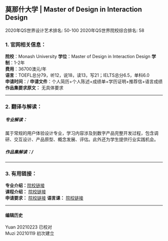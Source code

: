 ## 莫那什大学 | Master of Design in Interaction Design

2020年QS世界设计艺术排名: 50-100
2020年QS世界院校综合排名: 58  

### 1. 官网相关信息：

**院校**：Monash University
**学位**：Master of Design in Interaction Design
**学制**：1-2年  
**费用**：36700澳元/年  
**语言**：TOEFL总分79，听12，说18，读13，写21；IELTS总分6.5，单科6.0  
**申请时间**：/
**申请文件**：个人简历+个人陈述+成绩单+学历证明+推荐信+语言成绩
**作品集要求原文：** 无具体要求

---

### 2. 翻译与解读：

##### 专业解读：
属于常规的用户体验设计专业，学习内容涉及到数字产品完整开发过程，包含调研、交互设计、产品原型、概念发展、评估。此外还为学生提供行业实践机会。

##### 作品集解读：/

---


### 3. 有用链接：

**专业介绍：**[院校链接](https://www.monash.edu/study/courses/find-a-course/2018/design-f6002?international=true&id=429300)  
**课程介绍：** [院校链接](https://www.monash.edu/study/courses/find-a-course/2019/design-f6002?international=true&id=429300#course-structure-3)  
**申请要求：** [院校链接](https://www.monash.edu/study/courses/find-a-course/2019/design-f6002?international=true&id=429300#entry-requirements-2)
**语言课：** [院校链接](https://www.monashcollege.edu.au/courses/english?_ga=2.27685630.31348097.1552965959-170075504.1550210458)


---


#### 编辑历史
Yuan 20210223 已校对  
Muzi 20210119 初次建立
